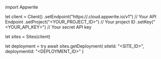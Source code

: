 import Appwrite

let client = Client()
    .setEndpoint("https://<REGION>.cloud.appwrite.io/v1") // Your API Endpoint
    .setProject("<YOUR_PROJECT_ID>") // Your project ID
    .setKey("<YOUR_API_KEY>") // Your secret API key

let sites = Sites(client)

let deployment = try await sites.getDeployment(
    siteId: "<SITE_ID>",
    deploymentId: "<DEPLOYMENT_ID>"
)

